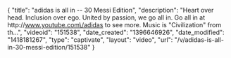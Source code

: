 {
    "title": "adidas is all in -- 30 Messi Edition",
    "description": "Heart over head. Inclusion over ego. United by passion, we go all in. Go all in at http:\/\/www.youtube.com\/adidas to see more. Music is \"Civilization\" from th...",
    "videoid": "151538",
    "date_created": "1396646926",
    "date_modified": "1418181267",
    "type": "captivate",
    "layout": "video",
    "url": "\/v\/adidas-is-all-in-30-messi-edition\/151538"
}